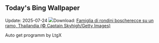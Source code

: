 ## Today's Bing Wallpaper
Update: 2025-07-24
![](https://www.bing.com/th?id=OHR.AshyWoodswallow_IT-IT1611565241_UHD.jpg&w=1000)Download: [Famiglia di rondini boscherecce su un ramo, Thailandia (© Captain Skyhigh/Getty Images)](https://www.bing.com/th?id=OHR.AshyWoodswallow_IT-IT1611565241_UHD.jpg)

Auto get programm by LtgX
